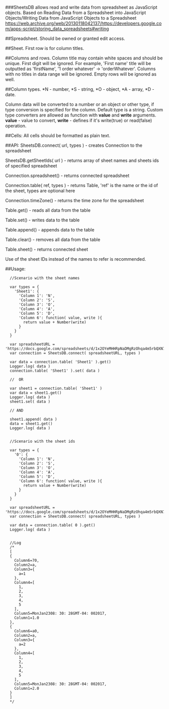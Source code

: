 ###SheetsDB allows read and write data from spreadsheet as JavaScript objects.
Based on Reading Data from a Spreadsheet into JavaScript Objects/Writing Data from JavaScript Objects to a Spreadsheet
https://web.archive.org/web/20130118042137/https://developers.google.com/apps-script/storing_data_spreadsheets#writing

##Spreadsheet.
Should be owned or granted edit access.

##Sheet.
First row is for column titles.

##Columns and rows.
Column title may contain white spaces and should be unique. First digit will be ignored.
For example, 'First name' title will be outputted as 'firstName', '1 order whatever' -> 'orderWhatever'. 
Columns with no titles in data range will be ignored. Empty rows will be ignored as well.

##Column types.
*N - number,
*S - string,
*O - object,
*A - array,
*D - date.

Column data will be converted to a number or an object or other type, if type conversion is specified for the column.
Default type is a string. 
Custom type converters are allowed as function with __value__ and __write__ arguments.
__value__ - value to convert,
__write__ - defines if it's write(true) or read(false) operation.

##Cells: 
All cells should be formatted as plain text.

##API:
SheetsDB.connect( url, types ) - creates Connection to the spreadsheet

SheetsDB.getSheetIds( url ) - returns array of sheet names and sheets ids of specified spreadsheet


Connection.spreadsheet() - returns connected spreadsheet

Connection.table( ref, types ) - returns Table, 'ref' is the name or the id of the sheet, types are optional here

Connection.timeZone() - returns the time zone for the spreadsheet


Table.get() - reads all data from the table

Table.set() - writes data to the table

Table.append() - appends data to the table

Table.clear() - removes all data from the table

Table.sheet() - returns connected sheet



Use of the sheet IDs instead of the names to refer is recommended.

##Usage:
```
  //Scenario with the sheet names
	
  var types = {
    'Sheet1': {
      'Column 1': 'N',
      'Column 2': 'S',
      'Column 3': 'O',
      'Column 4': 'A',
      'Column 5': 'D',
      'Column 6': function( value, write ){
        return value + Number(write)
      }
    }
  }

  var spreadsheetURL = 'https://docs.google.com/spreadsheets/d/1x2OYeMHHRpNaDMgRzOhqa4m5rbQXN7lcPG1GprVtRTI/'
  var connection = SheetsDB.connect( spreadsheetURL, types )
  
  var data = connection.table( 'Sheet1' ).get()
  Logger.log( data )
  connection.table( 'Sheet1' ).set( data )
  
  //  OR
  
  var sheet1 = connection.table( 'Sheet1' )
  var data = sheet1.get()
  Logger.log( data )
  sheet1.set( data )
  
  // AND
  
  sheet1.append( data )
  data = sheet1.get()
  Logger.log( data )
  
  
  //Scenario with the sheet ids
  
  var types = {
    '0': {
      'Column 1': 'N',
      'Column 2': 'S',
      'Column 3': 'O',
      'Column 4': 'A',
      'Column 5': 'D',
      'Column 6': function( value, write ){
        return value + Number(write)
      }
    }
  }
  
  var spreadsheetURL = 'https://docs.google.com/spreadsheets/d/1x2OYeMHHRpNaDMgRzOhqa4m5rbQXN7lcPG1GprVtRTI/'
  var connection = SheetsDB.connect( spreadsheetURL, types )
  
  var data = connection.table( 0 ).get()
  Logger.log( data )
  
  
  //Log
  /*
  [
  {
    Column6=70,
    Column2=a,
    Column3={
      a=1
    },
    Column4=[
      1,
      2,
      3,
      4,
      5
    ],
    Column5=MonJan2308: 30: 28GMT-04: 002017,
    Column1=1.0
  },
  {
    Column6=a0,
    Column2=a,
    Column3={
      a=2
    },
    Column4=[
      1,
      2,
      3,
      4,
      5
    ],
    Column5=MonJan2308: 30: 28GMT-04: 002017,
    Column1=2.0
  }
  ]
  */
```









